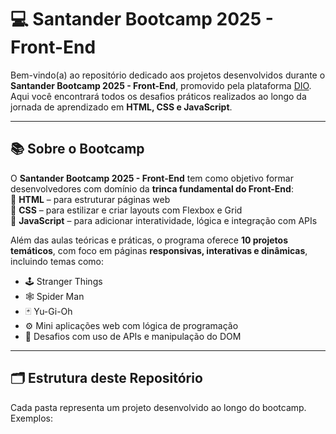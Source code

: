 # 💻 Santander Bootcamp 2025 - Front-End

Bem-vindo(a) ao repositório dedicado aos projetos desenvolvidos durante o **Santander Bootcamp 2025 - Front-End**, promovido pela plataforma [DIO](https://www.dio.me/). Aqui você encontrará todos os desafios práticos realizados ao longo da jornada de aprendizado em **HTML, CSS e JavaScript**.

---

## 📚 Sobre o Bootcamp

O **Santander Bootcamp 2025 - Front-End** tem como objetivo formar desenvolvedores com domínio da **trinca fundamental do Front-End**:  
🔹 **HTML** – para estruturar páginas web  
🔹 **CSS** – para estilizar e criar layouts com Flexbox e Grid  
🔹 **JavaScript** – para adicionar interatividade, lógica e integração com APIs

Além das aulas teóricas e práticas, o programa oferece **10 projetos temáticos**, com foco em páginas **responsivas, interativas e dinâmicas**, incluindo temas como:

- 🕹️ Stranger Things  
- 🕸️ Spider Man  
- 🃏 Yu-Gi-Oh  
- ⚙️ Mini aplicações web com lógica de programação  
- 🧠 Desafios com uso de APIs e manipulação do DOM

---

## 🗂️ Estrutura deste Repositório

Cada pasta representa um projeto desenvolvido ao longo do bootcamp. Exemplos:


